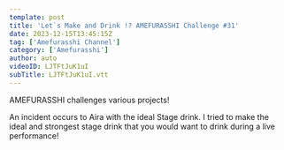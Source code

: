 ```yaml
---
template: post
title: 'Let`s Make and Drink !? AMEFURASSHI Challenge #31'
date: 2023-12-15T13:45:15Z
tag: ['Amefurasshi Channel']
category: ['Amefurasshi']
author: auto 
videoID: LJTFtJuK1uI
subTitle: LJTFtJuK1uI.vtt
---
```

AMEFURASSHI challenges various projects!

An incident occurs to Aira with the ideal Stage drink. I tried to make the ideal and strongest stage drink that you would want to drink during a live performance!


